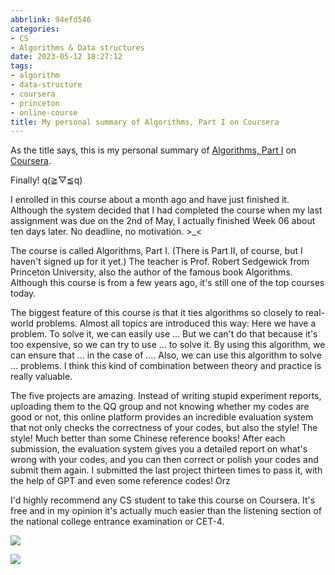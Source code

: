 ```yaml
---
abbrlink: 94efd546
categories:
- CS
- Algorithms & Data structures
date: 2023-05-12 18:27:12
tags:
- algorithm
- data-structure
- coursera
- princeton
- online-course
title: My personal summary of Algorithms, Part I on Coursera
---
```


As the title says, this is my personal summary of [Algorithms, Part I](https://www.coursera.org/learn/algorithms-part1) on [Coursera](https://www.coursera.org).

<!--more-->

Finally! q(≧▽≦q)

I enrolled in this course about a month ago and have just finished it. Although the system decided that I had completed the course when my last assignment was due on the 2nd of May, I actually finished Week 06 about ten days later. No deadline, no motivation. >\_<

The course is called Algorithms, Part I. (There is Part II, of course, but I haven't signed up for it yet.) The teacher is Prof. Robert Sedgewick from Princeton University, also the author of the famous book Algorithms. Although this course is from a few years ago, it's still one of the top courses today.

The biggest feature of this course is that it ties algorithms so closely to real-world problems. Almost all topics are introduced this way: Here we have a problem. To solve it, we can easily use ... But we can't do that because it's too expensive, so we can try to use ... to solve it. By using this algorithm, we can ensure that ... in the case of .... Also, we can use this algorithm to solve ... problems. I think this kind of combination between theory and practice is really valuable.

The five projects are amazing. Instead of writing stupid experiment reports, uploading them to the QQ group and not knowing whether my codes are good or not, this online platform provides an incredible evaluation system that not only checks the correctness of your codes, but also the style! The style! Much better than some Chinese reference books! After each submission, the evaluation system gives you a detailed report on what's wrong with your codes, and you can then correct or polish your codes and submit them again. I submitted the last project thirteen times to pass it, with the help of GPT and even some reference codes! Orz

I'd highly recommend any CS student to take this course on Coursera. It's free and in my opinion it's actually much easier than the listening section of the national college entrance examination or CET-4.

![](https://img.blocklune.cc/blog-imgs/cs/algorithms%20&%20data%20structures/my-personal-summary-of-algorithms-part-i-on-coursera/1.png)

![](https://img.blocklune.cc/blog-imgs/cs/algorithms%20&%20data%20structures/my-personal-summary-of-algorithms-part-i-on-coursera/2.png)